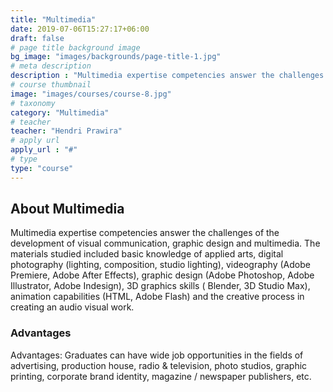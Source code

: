 ```yaml
---
title: "Multimedia"
date: 2019-07-06T15:27:17+06:00
draft: false
# page title background image
bg_image: "images/backgrounds/page-title-1.jpg"
# meta description
description : "Multimedia expertise competencies answer the challenges of the development of visual communication, graphic design and multimedia."
# course thumbnail
image: "images/courses/course-8.jpg"
# taxonomy
category: "Multimedia"
# teacher
teacher: "Hendri Prawira"
# apply url
apply_url : "#"
# type
type: "course"
---
```


## About Multimedia

Multimedia expertise competencies answer the challenges of the development of visual communication, graphic design and multimedia. The materials studied included basic knowledge of applied arts, digital photography (lighting, composition, studio lighting), videography (Adobe Premiere, Adobe After Effects), graphic design (Adobe Photoshop, Adobe Illustrator, Adobe Indesign), 3D graphics skills ( Blender, 3D Studio Max), animation capabilities (HTML, Adobe Flash) and the creative process in creating an audio visual work.

### Advantages

Advantages: Graduates can have wide job opportunities in the fields of advertising, production house, radio & television, photo studios, graphic printing, corporate brand identity, magazine / newspaper publishers, etc.